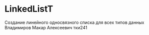 # LinkedListT
Создание линейного односвязного списка для всех типов данных
Владимиров Макар Алексеевич тки241
